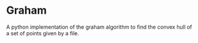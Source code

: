 # Graham
A python implementation of the graham algorithm to find the convex hull of a set of points given by a file.
